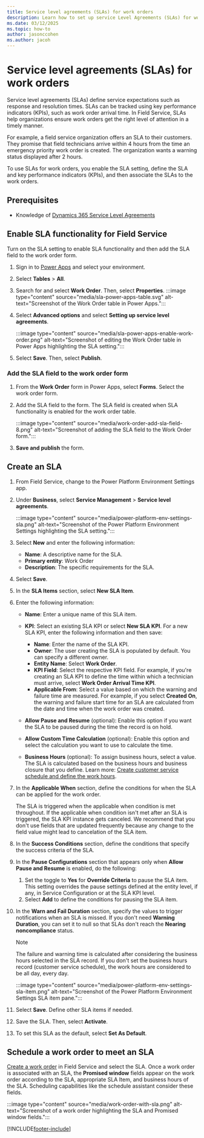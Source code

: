 ```yaml
---
title: Service level agreements (SLAs) for work orders
description: Learn how to set up service Level Agreements (SLAs) for work orders in Dynamics 365 Field Service.
ms.date: 03/12/2025
ms.topic: how-to
author: jasonccohen
ms.author: jacoh
---
```


# Service level agreements (SLAs) for work orders

Service level agreements (SLAs) define service expectations such as response and resolution times. SLAs can be tracked using key performance indicators (KPIs), such as work order arrival time. In Field Service, SLAs help organizations ensure work orders get the right level of attention in a timely manner.

For example, a field service organization offers an SLA to their customers. They promise that field technicians arrive within 4 hours from the time an emergency priority work order is created. The organization wants a warning status displayed after 2 hours.

To use SLAs for work orders, you enable the SLA setting, define the SLA and key performance indicators (KPIs), and then associate the SLAs to the work orders.

## Prerequisites

- Knowledge of [Dynamics 365 Service Level Agreements](../customer-service/administer/define-service-level-agreements.md)

## Enable SLA functionality for Field Service

Turn on the SLA setting to enable SLA functionality and then add the SLA field to the work order form.

1. Sign in to [Power Apps](https://make.powerapps.com/) and select your environment.

1. Select **Tables** > **All**.

1. Search for and select **Work Order**. Then, select **Properties**.
   :::image type="content" source="media/sla-power-apps-table.svg" alt-text="Screenshot of the Work Order table in Power Apps.":::

1. Select **Advanced options** and select **Setting up service level agreements**.

   :::image type="content" source="media/sla-power-apps-enable-work-order.png" alt-text="Screenshot of editing the Work Order table in Power Apps highlighting the SLA setting.":::

1. Select **Save**. Then, select **Publish**.

### Add the SLA field to the work order form

1. From the **Work Order** form in Power Apps, select **Forms**. Select the work order form.

1. Add the SLA field to the form. The SLA field is created when SLA functionality is enabled for the work order table.

   :::image type="content" source="media/work-order-add-sla-field-8.png" alt-text="Screenshot of adding the SLA field to the Work Order form.":::

1. **Save and publish** the form.

## Create an SLA

1. From Field Service, change to the Power Platform Environment Settings app.

1. Under **Business**, select **Service Management** > **Service level agreements**.

   :::image type="content" source="media/power-platform-env-settings-sla.png" alt-text="Screenshot of the Power Platform Environment Settings highlighting the SLA setting.":::

1. Select **New** and enter the following information:
   - **Name**: A descriptive name for the SLA.
   - **Primary entity**: Work Order
   - **Description**: The specific requirements for the SLA.

1. Select **Save**.

1. In the **SLA Items** section, select **New SLA Item**.

1. Enter the following information:
   - **Name**: Enter a unique name of this SLA item.
   - **KPI**: Select an existing SLA KPI or select **New SLA KPI**. For a new SLA KPI, enter the following information and then save:
     - **Name**: Enter the name of the SLA KPI.
     - **Owner**: The user creating the SLA is populated by default. You can specify a different owner.
     - **Entity Name**: Select **Work Order**.
     - **KPI Field**: Select the respective KPI field. For example, if you're creating an SLA KPI to define the time within which a technician must arrive, select **Work Order Arrival Time KPI**.
     - **Applicable From**: Select a value based on which the warning and failure time are measured. For example, if you select **Created On**, the warning and failure start time for an SLA are calculated from the date and time when the work order was created.

   - **Allow Pause and Resume** (optional): Enable this option if you want the SLA to be paused during the time the record is on hold.
   - **Allow Custom Time Calculation** (optional): Enable this option and select the calculation you want to use to calculate the time.
   - **Business Hours** (optional): To assign business hours, select a value. The SLA is calculated based on the business hours and business closure that you define. Learn more: [Create customer service schedule and define the work hours](../customer-service/administer/create-customer-service-schedule-define-work-hours.md).

1. In the **Applicable When** section, define the conditions for when the SLA can be applied for the work order.

    The SLA is triggered when the applicable when condition is met throughout. If the applicable when condition isn't met after an SLA is triggered, the SLA KPI instance gets canceled. We recommend that you don't use fields that are updated frequently because any change to the field value might lead to cancelation of the SLA item.

1. In the **Success Conditions** section, define the conditions that specify the success criteria of the SLA.

1. In the **Pause Configurations** section that appears only when **Allow Pause and Resume** is enabled, do the following:
   1. Set the toggle to **Yes** for **Override Criteria** to pause the SLA item. This setting overrides the pause settings defined at the entity level, if any, in Service Configuration or at the SLA KPI level.
   2. Select **Add** to define the conditions for pausing the SLA item.

1. In the **Warn and Fail Duration** section, specify the values to trigger notifications when an SLA is missed. If you don't need **Warning Duration**, you can set it to null so that SLAs don't reach the **Nearing noncompliance** status.

   > [!NOTE]
   > The failure and warning time is calculated after considering the business hours selected in the SLA record. If you don't set the business hours record (customer service schedule), the work hours are considered to be all day, every day.

   :::image type="content" source="media/power-platform-env-settings-sla-item.png" alt-text="Screenshot of the Power Platform Environment Settings SLA item pane.":::

1. Select **Save**. Define other SLA items if needed.

1. Save the SLA. Then, select **Activate**.

1. To set this SLA as the default, select **Set As Default**.

## Schedule a work order to meet an SLA  

[Create a work order](create-work-order.md) in Field Service and select the SLA. Once a work order is associated with an SLA, the **Promised window** fields appear on the work order according to the SLA, appropriate SLA Item, and business hours of the SLA. Scheduling capabilities like the schedule assistant consider these fields.

:::image type="content" source="media/work-order-with-sla.png" alt-text="Screenshot of a work order highlighting the SLA and Promised window fields.":::

[!INCLUDE[footer-include](../includes/footer-banner.md)]
